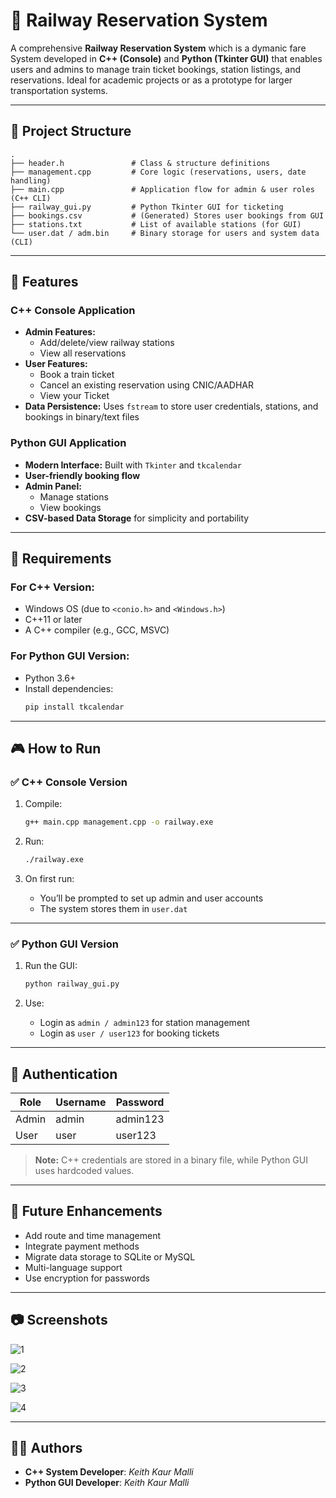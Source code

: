 
# 🚆 Railway Reservation System

A comprehensive **Railway Reservation System** which is a dymanic fare System developed in **C++ (Console)** and **Python (Tkinter GUI)** that enables users and admins to manage train ticket bookings, station listings, and reservations. Ideal for academic projects or as a prototype for larger transportation systems.

---

## 📁 Project Structure

```
.
├── header.h               # Class & structure definitions
├── management.cpp         # Core logic (reservations, users, date handling)
├── main.cpp               # Application flow for admin & user roles (C++ CLI)
├── railway_gui.py         # Python Tkinter GUI for ticketing
├── bookings.csv           # (Generated) Stores user bookings from GUI
├── stations.txt           # List of available stations (for GUI)
└── user.dat / adm.bin     # Binary storage for users and system data (CLI)
```

---

## 🚀 Features

### C++ Console Application
- **Admin Features:**
  - Add/delete/view railway stations
  - View all reservations
- **User Features:**
  - Book a train ticket
  - Cancel an existing reservation using CNIC/AADHAR
  - View your Ticket
- **Data Persistence:** Uses `fstream` to store user credentials, stations, and bookings in binary/text files

### Python GUI Application
- **Modern Interface:** Built with `Tkinter` and `tkcalendar`
- **User-friendly booking flow**
- **Admin Panel:**
  - Manage stations
  - View bookings
- **CSV-based Data Storage** for simplicity and portability

---

## 🔧 Requirements

### For C++ Version:
- Windows OS (due to `<conio.h>` and `<Windows.h>`)
- C++11 or later
- A C++ compiler (e.g., GCC, MSVC)

### For Python GUI Version:
- Python 3.6+
- Install dependencies:
  ```bash
  pip install tkcalendar
  ```

---

## 🎮 How to Run

### ✅ C++ Console Version

1. Compile:
   ```bash
   g++ main.cpp management.cpp -o railway.exe
   ```

2. Run:
   ```bash
   ./railway.exe
   ```

3. On first run:
   - You’ll be prompted to set up admin and user accounts
   - The system stores them in `user.dat`

---

### ✅ Python GUI Version

1. Run the GUI:
   ```bash
   python railway_gui.py
   ```

2. Use:
   - Login as `admin / admin123` for station management
   - Login as `user / user123` for booking tickets

---

## 🔐 Authentication

| Role   | Username | Password  |
|--------|----------|-----------|
| Admin  | admin    | admin123  |
| User   | user     | user123   |

> **Note:** C++ credentials are stored in a binary file, while Python GUI uses hardcoded values.

---


## 📌 Future Enhancements

- Add route and time management
- Integrate payment methods
- Migrate data storage to SQLite or MySQL
- Multi-language support
- Use encryption for passwords

---

## 📷 Screenshots

>
![1](https://github.com/user-attachments/assets/19db89b8-3280-4380-8fa7-dd27c75c83bb)
> 
![2](https://github.com/user-attachments/assets/d67f161f-4fbd-46f4-8ca4-b46dac12a815)
>
![3](https://github.com/user-attachments/assets/b04cf3cb-fffa-4449-b3ec-f92f4b07b5ff)
>
![4](https://github.com/user-attachments/assets/f3dd0ac2-2eaa-46be-ba8d-1f19f7b5f69a)

---

## 👨‍💻 Authors

- **C++ System Developer**: *Keith Kaur Malli*
- **Python GUI Developer**: *Keith Kaur Malli*


